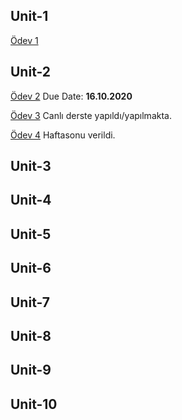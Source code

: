 ## Unit-1


[Ödev 1](Unit1-Practice1.pdf)

## Unit-2

[Ödev 2](Unit2-Practice1.pdf) Due Date: **16.10.2020**

[Ödev 3](8.2.2.pdf) Canlı derste yapıldı/yapılmakta.

[Ödev 4](8.2.3.pdf) Haftasonu verildi.

## Unit-3

## Unit-4

## Unit-5

## Unit-6

## Unit-7

## Unit-8

## Unit-9

## Unit-10


